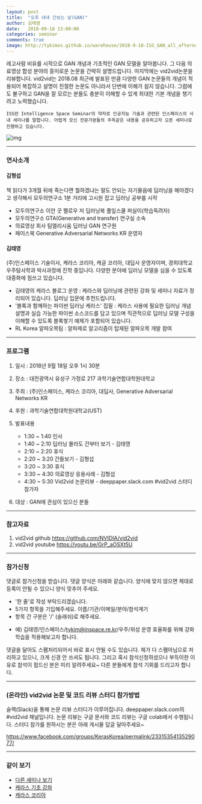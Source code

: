 ```yaml
---
layout: post
title:  "오후 내내 간보는 날(GAN)"
author: 김태영
date:   2018-09-18 13:00:00
categories: seminar
comments: true
image: http://tykimos.github.io/warehouse/2018-9-18-ISS_GAN_all_afternoon.jpg
---
```

레고사람 비유를 시작으로 GAN 개념과 기초적인 GAN 모델을 알아봅니다. 그 다음 의료영상 합성 분야의 흥미로운 논문을 간략히 설명드립니다. 마지막에는 vid2vid논문을 리뷰합니다. vid2vid는 2018.08 최근에 발표된 만큼 다양한 GAN 논문들의 개념이 적용되어 복잡하고 설명이 친절한 논문도 아니라서 단번에 이해가 쉽지 않습니다. 그럼에도 불구하고 GAN을 잘 모르는 분들도 충분히 이해할 수 있게 최대한 기본 개념을 챙기려고 노력했습니다.

    ISS란 Intelligence Space Seminar의 약자로 인공지능 기술과 관련된 인스페이스의 사내 세미나를 말합니다. 어렵게 모신 전문가분들의 주옥같은 내용을 공유하고자 오픈 세미나로 진행하고 있습니다.

![img](http://tykimos.github.io/warehouse/2018-9-18-ISS_GAN_all_afternoon.jpg)

---
### 연사소개

#### 김형섭

책 읽다가 3개월 뒤에 죽는다면 뭘하겠냐는 말도 안되는 자기물음에 딥러닝을 해야겠다고 생각해서 모두의연구소 1분 거리에 고시원 잡고 딥러닝 공부를 시작

* 모두의연구소 이안 굿 펠로우 저 딥러닝북 풀잎스쿨 퍼실이(학습독려자)
* 모두의연구소 GTA(Generative and transfer) 연구실 소속
* 의료영상 회사 팀엘리시움 딥러닝 GAN 연구원
* 페이스북 Generative Adversarial Networks KR 운영자

#### 김태영

(주)인스페이스 기술이사, 케라스 코리아, 캐글 코리아, 대딥사 운영자이며, 경희대학교 우주탐사학과 박사과정에 진학 중입니다. 다양한 분야에 딥러닝 모델을 심을 수 있도록 대중화에 힘쓰고 있습니다.

* 김태영의 케라스 블로그 운영 : 케라스와 딥러닝에 관련된 강좌 및 세미나 자료가 정리되어 있습니다. 딥러닝 입문에 추천드립니다.
* '블록과 함께하는 파이썬 딥러닝 케라스' 집필 : 케라스 사용에 필요한 딥러닝 개념 설명과 실습 가능한 파이썬 소스코드를 담고 있으며 직관적으로 딥러닝 모델 구성을 이해할 수 있도록 블록쌓기 예제가 포함되어 있습니다.
* RL Korea 알파오목팀 : 알파제로 알고리즘이 탑재된 알파오목 개발 참여

---
### 프로그램

1. 일시 : 2018년 9월 18일 오후 1시 30분
2. 장소 : 대전광역시 유성구 가정로 217 과학기술연합대학원대학교
3. 주최 : (주)인스페이스, 케라스 코리아, 대딥사, Generative Adversarial Networks KR
4. 후원 : 과학기술연합대학원대학교(UST)
5. 발표내용

    * 1:30 ~ 1:40 인사
    * 1:40 ~ 2:10 딥러닝 몰라도 간부터 보기 - 김태영
    * 2:10 ~ 2:20 휴식
    * 2:20 ~ 3:20 간들보기 - 김형섭
    * 3:20 ~ 3:30 휴식
    * 3:30 ~ 4:30 의료영상 응용사례 - 김형섭
    * 4:30 ~ 5:30 Vid2vid 논문리뷰 - deeppaper.slack.com #vid2vid 스터디 참가자

6. 대상 : GAN에 관심이 있으신 분들

---
### 참고자료

1. vid2vid github  https://github.com/NVIDIA/vid2vid
2. vid2vid youtube https://youtu.be/GrP_aOSXt5U

---

### 참가신청 

댓글로 참가신청을 받습니다. 댓글 양식은 아래와 같습니다. 양식에 맞지 않으면 제대로 등록이 안될 수 있으니 양식 맞추어 주세요.

- '한 줄'로 작성 부탁드리겠습니다.
- 5가지 항목을 기입해주세요. 이름/기관/이메일/분야/참석계기
- 항목 간 구분은 '/' (슬래쉬)로 해주세요.

* 예) 김태영/인스페이스/tykim@inspace.re.kr/우주/위성 운영 효율화를 위해 강화학습을 적용해보고자 합니다.

댓글을 달아도 스팸처리되어서 바로 표시 안될 수도 있습니다. 제가 다 스팸아님으로 처리하고 있으니, 크게 신경 안 쓰셔도 됩니다. 그리고 혹시 참석신청하셨으나 부득이한 이유로 참석이 힘드신 분은 미리 알려주세요~ 다른 분들에게 참석 기회를 드리고자 합니다.

---

### (온라인) vid2vid 논문 및 코드 리뷰 스터디 참가방법

슬랙(Slack)을 통해 논문 리뷰 스터디가 이루어집니다. deeppaper.slack.com의 #vid2vid 채널입니다. 논문 리뷰는 구글 문서와 코드 리뷰는 구글 colab에서 수행됩니다. 스터디 참가를 원하시는 분은 아래 게시물 답글 달아주세요~ 

https://www.facebook.com/groups/KerasKorea/permalink/2331535413529077/

---

### 같이 보기

* [다른 세미나 보기](https://tykimos.github.io/seminar/)
* [케라스 기초 강좌](https://tykimos.github.io/lecture/)
* [케라스 코리아](https://www.facebook.com/groups/KerasKorea/)
